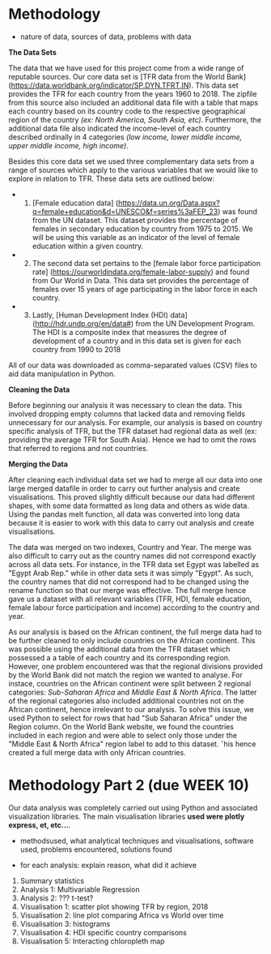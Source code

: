 # Methodology

* nature of data, sources of data, problems with data 

**The Data Sets**

The data that we have used for this project come from a wide range of reputable sources. Our core data set is [TFR data from the World Bank] (https://data.worldbank.org/indicator/SP.DYN.TFRT.IN). This data set provides the TFR for each country from the years 1960 to 2018. The zipfile from this source also included an additional data file with a table that maps each country based on its country code to the respective geographical region of the country *(ex: North America, South Asia, etc)*. Furthermore, the additional data file also indicated the income-level of each country described ordinally in 4 categories *(low income, lower middle income, upper middle income, high income)*.

Besides this core data set we used three complementary data sets from a range of sources which apply to the various variables that we would like to explore in relation to TFR. These data sets are outlined below: 
* 1. [Female education data] (https://data.un.org/Data.aspx?q=female+education&d=UNESCO&f=series%3aFEP_23) was found from the UN dataset. This dataset provides the percentage of females in secondary education by country from 1975 to 2015. We will be using this variable as an indicator of the level of female education within a given country.
* 2. The second data set pertains to the [female labor force participation rate] (https://ourworldindata.org/female-labor-supply) and found from Our World in Data. This data set provides the percentage of females over 15 years of age participating in the labor force in each country.
* 3. Lastly, [Human Development Index (HDI) data] (http://hdr.undp.org/en/data#) from  the UN Development Program. The HDI is a composite index that measures the degree of development of a country and in this data set is given for each country from 1990 to 2018

All of our data was downloaded as comma-separated values (CSV) files to aid data manipulation in Python. 

**Cleaning the Data**

Before beginning our analysis it was necessary to clean the data. This involved dropping  empty columns that lacked data and removing fields unnecessary for our analysis. For example, our analysis is based on country specific analysis of TFR, but the TFR dataset had regional data as well (ex: providing the average TFR for South Asia). Hence we had to omit the rows that referred to regions and not countries. 

**Merging the Data**

After cleaning each individual data set we had to merge all our data into one large merged datafile in order to carry out further analysis and create visualisations. This proved slightly difficult because our data had different shapes, with some data formatted as long data and others as wide data. Using the pandas melt function, all data was converted into long data because it is easier to work with this data to carry out analysis and create visualisations. 

The data was merged on two indexes, Country and Year. The merge was also difficult to carry out as the country names did not correspond exactly across all data sets. For instance, in the TFR data set Egypt was labelled as "Egypt Arab Rep." while in other data sets it was simply "Egypt". As such, the country names that did not correspond had to be changed using the rename function so that our merge was effective. The full merge hence gave us a dataset with all relevant variables (TFR, HDI, female education, female labour force participation and income) according to the country and year. 

As our analysis is based on the African continent, the full merge data had to be further cleaned to only include countries on the African continent. This was possible using the additional data from the TFR dataset which possessed a a table of each country and its corresponding region. However, one problem encountered was that the regional divisions provided by the World Bank did not match the region we wanted to analyse. For instace, countries on the African continent were split between 2 regional categories: *Sub-Saharan Africa* and *Middle East & North Africa*. The latter of the regional categories also included additional countries not on the African continent, hence irrelevant to our analysis. To solve this issue, we used Python to select for rows that had "Sub Saharan Africa" under the Region column. On the World Bank website, we found the countries included in each region and were able to select only those under the "Middle East & North Africa" region label to add to this dataset. ˇhis hence created a full merge data with only African countries. 


# Methodology Part 2 (due WEEK 10)
Our data analysis was completely carried out using Python and associated visualization libraries. The main visualisation libraries **used were plotly express, et, etc...**.

* methodsused, what analytical techniques and visualisations, software used, problems encountered, solutions found 

- for each analysis: explain reason, what did it achieve

1. Summary statistics
2. Analysis 1: Multivariable Regression
3. Analysis 2: ??? t-test?
4. Visualisation 1: scatter plot showing TFR by region, 2018  
5. Visualisation 2: line plot comparing Africa vs World over time
6. Visualisation 3: histograms 
7. Visualisation 4: HDI specific country comparisons 
8. Visualisation 5: Interacting chloropleth map 



